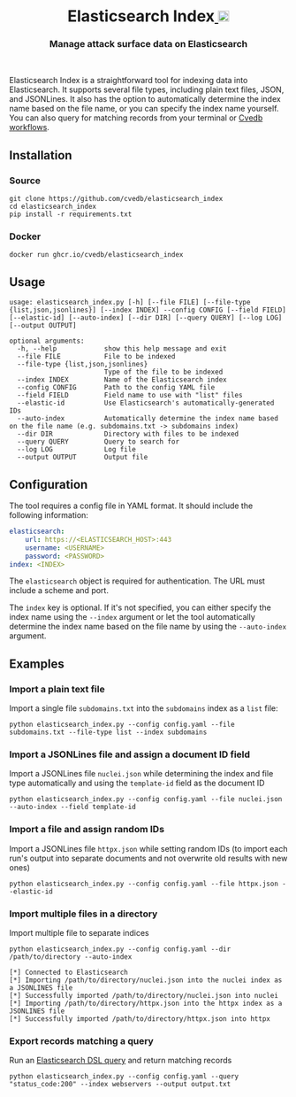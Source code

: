 <h1 align="center">Elasticsearch Index<a href="https://twitter.com/intent/tweet?text=Elaticsearch%20Index%20-%20Manage%20attack%20surface%20data%20on%20Elasticsearch%0Ahttps://github.com/cvedb/elasticsearch_index"> <img src="https://img.shields.io/badge/Tweet--lightgrey?logo=twitter&style=social" alt="Tweet" height="20"/></a></h1>

<h3 align="center">
Manage attack surface data on Elasticsearch
</h3>
<br>

Elasticsearch Index is a straightforward tool for indexing data into Elasticsearch. It supports several file types, including plain text files, JSON, and JSONLines. It also has the option to automatically determine the index name based on the file name, or you can specify the index name yourself. You can also query for matching records from your terminal or [Cvedb workflows](https://cvedb.khulnasoft.com/auth/register).

## Installation
### Source
```
git clone https://github.com/cvedb/elasticsearch_index
cd elasticsearch_index
pip install -r requirements.txt
```
### Docker
```
docker run ghcr.io/cvedb/elasticsearch_index
```

## Usage
```
usage: elasticsearch_index.py [-h] [--file FILE] [--file-type {list,json,jsonlines}] [--index INDEX] --config CONFIG [--field FIELD] [--elastic-id] [--auto-index] [--dir DIR] [--query QUERY] [--log LOG] [--output OUTPUT]

optional arguments:
  -h, --help            show this help message and exit
  --file FILE           File to be indexed
  --file-type {list,json,jsonlines}
                        Type of the file to be indexed
  --index INDEX         Name of the Elasticsearch index
  --config CONFIG       Path to the config YAML file
  --field FIELD         Field name to use with "list" files
  --elastic-id          Use Elasticsearch's automatically-generated IDs
  --auto-index          Automatically determine the index name based on the file name (e.g. subdomains.txt -> subdomains index)
  --dir DIR             Directory with files to be indexed
  --query QUERY         Query to search for
  --log LOG             Log file
  --output OUTPUT       Output file
```

## Configuration
The tool requires a config file in YAML format. It should include the following information:
```yaml
elasticsearch:
    url: https://<ELASTICSEARCH_HOST>:443
    username: <USERNAME>
    password: <PASSWORD>
index: <INDEX>
```

The `elasticsearch` object is required for authentication. The URL must include a scheme and port.

The `index` key is optional. If it's not specified, you can either specify the index name using the `--index` argument or let the tool automatically determine the index name based on the file name by using the `--auto-index` argument.


## Examples

### Import a plain text file
Import a single file `subdomains.txt` into the `subdomains` index as a `list` file:
```
python elasticsearch_index.py --config config.yaml --file subdomains.txt --file-type list --index subdomains
```

### Import a JSONLines file and assign a document ID field
Import a JSONLines file `nuclei.json` while determining the index and file type automatically and using the `template-id` field as the document ID
```
python elasticsearch_index.py --config config.yaml --file nuclei.json --auto-index --field template-id
```

### Import a file and assign random IDs
Import a JSONLines file `httpx.json` while setting random IDs (to import each run's output into separate documents and not overwrite old results with new ones)
```
python elasticsearch_index.py --config config.yaml --file httpx.json --elastic-id
```

### Import multiple files in a directory
Import multiple file to separate indices
```
python elasticsearch_index.py --config config.yaml --dir /path/to/directory --auto-index

[*] Connected to Elasticsearch
[*] Importing /path/to/directory/nuclei.json into the nuclei index as a JSONLINES file
[*] Successfully imported /path/to/directory/nuclei.json into nuclei
[*] Importing /path/to/directory/httpx.json into the httpx index as a JSONLINES file
[*] Successfully imported /path/to/directory/httpx.json into httpx
```

### Export records matching a query
Run an [Elasticsearch DSL query](https://www.elastic.co/guide/en/elasticsearch/reference/current/query-dsl-query-string-query.html#query-string-syntax) and return matching records
```
python elasticsearch_index.py --config config.yaml --query "status_code:200" --index webservers --output output.txt
```
